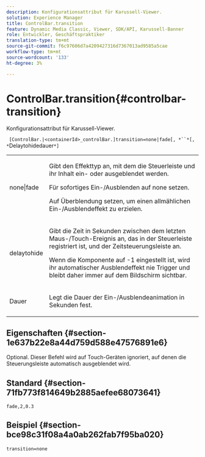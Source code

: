 ```yaml
---
description: Konfigurationsattribut für Karussell-Viewer.
solution: Experience Manager
title: ControlBar.transition
feature: Dynamic Media Classic, Viewer, SDK/API, Karussell-Banner
role: Entwickler, Geschäftspraktiker
translation-type: tm+mt
source-git-commit: f6c97606d7a4209427316d7367013ad9585a5cae
workflow-type: tm+mt
source-wordcount: '133'
ht-degree: 3%

---
```



# ControlBar.transition{#controlbar-transition}

Konfigurationsattribut für Karussell-Viewer.

` [ControlBar.|<containerId>_controlBar.]transition=none|fade[, *``*[, *`Delaytohidedauer`*]`

<table id="table_441553CD34C94A58A9D7CBF772DEDDB6"> 
 <tbody> 
  <tr> 
   <td colname="col1"> <p> <span class="codeph"> none|fade</span> </p> </td> 
   <td colname="col2"> <p> Gibt den Effekttyp an, mit dem die Steuerleiste und ihr Inhalt ein- oder ausgeblendet werden. </p> <p>Für sofortiges Ein-/Ausblenden auf <span class="codeph"> none</span> setzen. </p> <p>Auf <span class="codeph"> Überblendung</span> setzen, um einen allmählichen Ein-/Ausblendeffekt zu erzielen. </p> </td> 
  </tr> 
  <tr> 
   <td colname="col1"> <p><span class="codeph"><span class="varname"> delaytohide</span></span> </p> </td> 
   <td colname="col2"> <p> Gibt die Zeit in Sekunden zwischen dem letzten Maus-/Touch-Ereignis an, das in der Steuerleiste registriert ist, und der Zeitsteuerungsleiste an. </p> <p>Wenn die Komponente auf <span class="codeph"> -1</span> eingestellt ist, wird ihr automatischer Ausblendeffekt nie Trigger und bleibt daher immer auf dem Bildschirm sichtbar. </p> </td> 
  </tr> 
  <tr> 
   <td colname="col1"> <p><span class="codeph"><span class="varname"> Dauer</span></span> </p> </td> 
   <td colname="col2"> <p> Legt die Dauer der Ein-/Ausblendeanimation in Sekunden fest. </p> </td> 
  </tr> 
 </tbody> 
</table>

## Eigenschaften {#section-1e637b22e8a44d759d588e47576891e6}

Optional. Dieser Befehl wird auf Touch-Geräten ignoriert, auf denen die Steuerungsleiste automatisch ausgeblendet wird.

## Standard {#section-71fb773f814649b2885aefee68073641}

`fade,2,0.3`

## Beispiel {#section-bce98c31f08a4a0ab262fab7f95ba020}

```
transition=none
```

